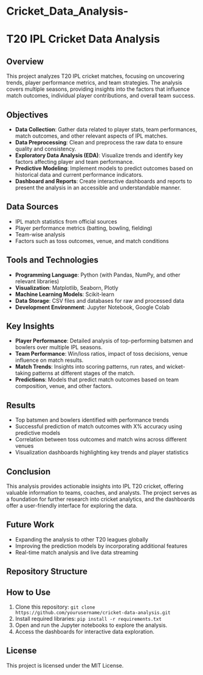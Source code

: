 # Cricket_Data_Analysis-
<!DOCTYPE html>
<html lang="en">
<head>
    <meta charset="UTF-8">
    <meta name="viewport" content="width=device-width, initial-scale=1.0">
    <title>Cricket Data Analysis</title>
</head>
<body>

<h1>T20 IPL Cricket Data Analysis</h1>

<h2>Overview</h2>
<p>This project analyzes T20 IPL cricket matches, focusing on uncovering trends, player performance metrics, and team strategies. The analysis covers multiple seasons, providing insights into the factors that influence match outcomes, individual player contributions, and overall team success.</p>

<h2>Objectives</h2>
<ul>
    <li><strong>Data Collection</strong>: Gather data related to player stats, team performances, match outcomes, and other relevant aspects of IPL matches.</li>
    <li><strong>Data Preprocessing</strong>: Clean and preprocess the raw data to ensure quality and consistency.</li>
    <li><strong>Exploratory Data Analysis (EDA)</strong>: Visualize trends and identify key factors affecting player and team performance.</li>
    <li><strong>Predictive Modeling</strong>: Implement models to predict outcomes based on historical data and current performance indicators.</li>
    <li><strong>Dashboard and Reports</strong>: Create interactive dashboards and reports to present the analysis in an accessible and understandable manner.</li>
</ul>

<h2>Data Sources</h2>
<ul>
    <li>IPL match statistics from official sources</li>
    <li>Player performance metrics (batting, bowling, fielding)</li>
    <li>Team-wise analysis</li>
    <li>Factors such as toss outcomes, venue, and match conditions</li>
</ul>

<h2>Tools and Technologies</h2>
<ul>
    <li><strong>Programming Language</strong>: Python (with Pandas, NumPy, and other relevant libraries)</li>
    <li><strong>Visualization</strong>: Matplotlib, Seaborn, Plotly</li>
    <li><strong>Machine Learning Models</strong>: Scikit-learn</li>
    <li><strong>Data Storage</strong>: CSV files and databases for raw and processed data</li>
    <li><strong>Development Environment</strong>: Jupyter Notebook, Google Colab</li>
</ul>

<h2>Key Insights</h2>
<ul>
    <li><strong>Player Performance</strong>: Detailed analysis of top-performing batsmen and bowlers over multiple IPL seasons.</li>
    <li><strong>Team Performance</strong>: Win/loss ratios, impact of toss decisions, venue influence on match results.</li>
    <li><strong>Match Trends</strong>: Insights into scoring patterns, run rates, and wicket-taking patterns at different stages of the match.</li>
    <li><strong>Predictions</strong>: Models that predict match outcomes based on team composition, venue, and other factors.</li>
</ul>

<h2>Results</h2>
<ul>
    <li>Top batsmen and bowlers identified with performance trends</li>
    <li>Successful prediction of match outcomes with X% accuracy using predictive models</li>
    <li>Correlation between toss outcomes and match wins across different venues</li>
    <li>Visualization dashboards highlighting key trends and player statistics</li>
</ul>

<h2>Conclusion</h2>
<p>This analysis provides actionable insights into IPL T20 cricket, offering valuable information to teams, coaches, and analysts. The project serves as a foundation for further research into cricket analytics, and the dashboards offer a user-friendly interface for exploring the data.</p>

<h2>Future Work</h2>
<ul>
    <li>Expanding the analysis to other T20 leagues globally</li>
    <li>Improving the prediction models by incorporating additional features</li>
    <li>Real-time match analysis and live data streaming</li>
</ul>

<h2>Repository Structure</h2>


<h2>How to Use</h2>
<ol>
    <li>Clone this repository:  
    <code>git clone https://github.com/yourusername/cricket-data-analysis.git</code></li>
    <li>Install required libraries:  
    <code>pip install -r requirements.txt</code></li>
    <li>Open and run the Jupyter notebooks to explore the analysis.</li>
    <li>Access the dashboards for interactive data exploration.</li>
</ol>

<h2>License</h2>
<p>This project is licensed under the MIT License.</p>

</body>
</html>
